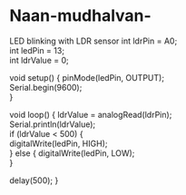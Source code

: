 # Naan-mudhalvan-
LED blinking with LDR sensor 
int ldrPin = A0;     
int ledPin = 13;     
int ldrValue = 0;    

void setup() {
  pinMode(ledPin, OUTPUT);   
  Serial.begin(9600);        
}

void loop() {
  ldrValue = analogRead(ldrPin);  
  Serial.println(ldrValue);       
  if (ldrValue < 500) {           
    digitalWrite(ledPin, HIGH);  
  } else {
    digitalWrite(ledPin, LOW);   
  }

  delay(500); 
}
